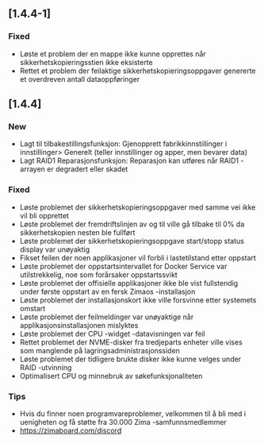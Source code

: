 ## [1.4.4-1]
### Fixed
- Løste et problem der en mappe ikke kunne opprettes når sikkerhetskopieringsstien ikke eksisterte
- Rettet et problem der feilaktige sikkerhetskopieringsoppgaver genererte et overdreven antall dataoppføringer
## [1.4.4]
### New
- Lagt til tilbakestillingsfunksjon: Gjenopprett fabrikkinnstillinger i innstillinger> Generelt (teller innstillinger og apper, men bevarer data)
- Lagt RAID1 Reparasjonsfunksjon: Reparasjon kan utføres når RAID1 -arrayen er degradert eller skadet
### Fixed
- Løste problemet der sikkerhetskopieringsoppgaver med samme vei ikke vil bli opprettet
- Løste problemet der fremdriftslinjen av og til ville gå tilbake til 0% da sikkerhetskopien nesten ble fullført
- Løste problemet der sikkerhetskopieringsoppgave start/stopp status display var unøyaktig
- Fikset feilen der noen applikasjoner vil forbli i lastetilstand etter oppstart
- Løste problemet der oppstartsintervallet for Docker Service var utilstrekkelig, noe som forårsaker oppstartssvikt
- Løste problemet der offisielle applikasjoner ikke ble vist fullstendig under første oppstart av en fersk Zimaos -installasjon
- Løste problemet der installasjonskort ikke ville forsvinne etter systemets omstart
- Løste problemet der feilmeldinger var unøyaktige når applikasjonsinstallasjonen mislyktes
- Løste problemet der CPU -widget -datavisningen var feil
- Rettet problemet der NVME-disker fra tredjeparts enheter ville vises som manglende på lagringsadministrasjonssiden
- Løste problemet der tidligere brukte disker ikke kunne velges under RAID -utvinning
- Optimalisert CPU og minnebruk av søkefunksjonaliteten
### Tips
- Hvis du finner noen programvareproblemer, velkommen til å bli med i uenigheten og få støtte fra 30.000 Zima -samfunnsmedlemmer
- <a href = "https://zimaboard.com/discord" target = "_ blank" style = "color: blue"> https://zimaboard.com/discord </a>
